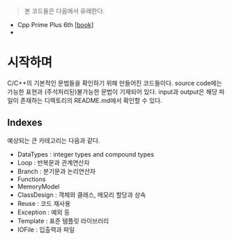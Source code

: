 > 본 코드들은 다음에서 유래한다.
- Cpp Prime Plus 6th [[book]](https://zhjwpku.com/assets/pdf/books/C++.Primer.Plus.6th.Edition.Oct.2011.pdf)
- 

# 시작하며
C/C++의 기본적인 문법들을 확인하기 위해 만들어진 코드들이다.
source code에는 가능한 표현과 (주석처리된)불가능한 문법이 기재되어 있다.
input과 output은 해당 파일이 존재하는 디렉토리의 README.md에서 확인할 수 있다.

## Indexes
예상되는 큰 카테고리는 다음과 같다.
- DataTypes : integer types and compound types
- Loop : 반복문과 관계연산자
- Branch : 분기문과 논리연산자
- Functions
- MemoryModel
- ClassDesign : 객체와 클래스, 메모리 할당과 상속
- Reuse : 코드 재사용
- Exception : 예외 등
- Template : 표준 템플릿 라이브러리
- IOFile : 입출력과 파일
